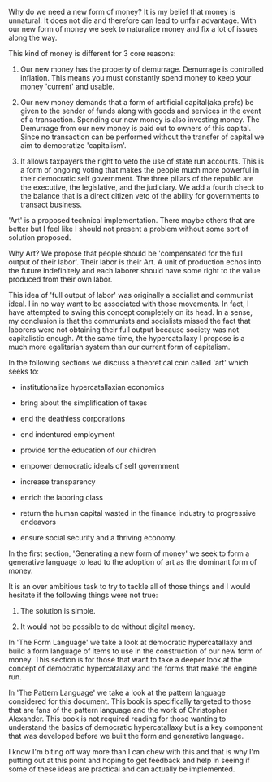 Why do we need a new form of money? It is my belief that money is unnatural. It does not die and therefore can lead to unfair advantage. With our new form of money we seek to naturalize money and fix a lot of issues along the way.

This kind of money is different for 3 core reasons:

1. Our new money has the property of demurrage. Demurrage is controlled inflation. This means you must constantly spend money to keep your money 'current' and usable.

2. Our new money demands that a form of artificial capital\(aka prefs\) be given to the sender of funds along with goods and services in the event of a transaction. Spending our new money is also investing money. The Demurrage from our new money is paid out to owners of this capital. Since no transaction can be performed without the transfer of capital we aim to democratize 'capitalism'.

3. It allows taxpayers the right to veto the use of state run accounts. This is a form of ongoing voting that makes the people much more powerful in their democratic self government.  The three pillars of the republic are the executive, the legislative, and the judiciary. We add a fourth check to the balance that is a direct citizen veto of the ability for governments to transact business.

'Art' is a proposed technical implementation. There maybe others that are better but I feel like I should not present a problem without some sort of solution proposed.

Why Art? We propose that people should be 'compensated for the full output of their labor'. Their labor is their Art. A unit of production echos into the future indefinitely and each laborer should have some right to the value produced from their own labor.

This idea of 'full output of labor' was originally a socialist and communist ideal. I in no way want to be associated with those movements. In fact, I have attempted to swing this concept completely on its head. In a sense, my conclusion is that the communists and socialists missed the fact that laborers were not obtaining their full output because society was not capitalistic enough. At the same time, the hypercatallaxy I propose is a much more egalitarian system than our current form of capitalism.

In the following sections we discuss a theoretical coin called 'art' which seeks to:

* institutionalize hypercatallaxian economics

* bring about the simplification of taxes

* end the deathless corporations

* end indentured employment

* provide for the education of our children

* empower democratic ideals of self government

* increase transparency

* enrich the laboring class

* return the human capital wasted in the finance industry to progressive endeavors

* ensure social security and a thriving economy.


In the first section, 'Generating a new form of money' we seek to form a generative language to lead to the adoption of art as the dominant form of money.

It is an over ambitious task to try to tackle all of those things and I would hesitate if the following things were not true:

1. The solution is simple.

2. It would not be possible to do without digital money.


In 'The Form Language' we take a look at democratic hypercatallaxy and build a form language of items to use in the construction of our new form of money. This section is for those that want to take a deeper look at the concept of democratic hypercatallaxy and the forms that make the engine run.

In 'The Pattern Language' we take a look at the pattern language considered for this document. This book is specifically targeted to those that are fans of the pattern language and the work of Christopher Alexander. This book is not required reading for those wanting to understand the basics of democratic hypercatallaxy but is a key component that was developed before we built the form and generative language.

I know I'm biting off way more than I can chew with this and that is why I'm putting out at this point and hoping to get feedback and help in seeing if some of these ideas are practical and can actually be implemented.